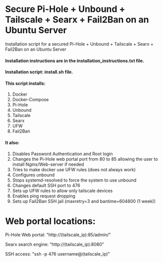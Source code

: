 # Secure Pi-Hole + Unbound + Tailscale + Searx + Fail2Ban on an Ubuntu Server
Installation script for a secured Pi-Hole + Unbound + Tailscale + Searx + Fail2Ban on an Ubuntu Server

#### Installation instructions are in the installation_instructions.txt file.
#### Installation script: install.sh file.

#### This script installs:
1. Docker
2. Docker-Compose
3. Pi-Hole
4. Unbound
5. Tailscale
6. Searx
7. UFW
8. Fail2Ban

#### It also:
1. Disables Password Authentication and Root login
2. Changes the Pi-Hole web portal port from 80 to 85 allowing the user to install Nginx/Web-server if needed
3. Tries to make docker use UFW rules (does not always work)
4. Configures unbound
5. Stops systemd-resolved to force the system to use unbound
6. Changes default SSH port to 476
7. Sets up UFW rules to allow only tailscale devices
8. Enables ping request dropping
9. Sets up Fail2Ban SSH jail (maxretry=3 and bantime=604800 (1 week))

# Web portal locations:

Pi-Hole Web portal: "http://(tailscale_ip):85/admin/"

Searx search engine: "http://(tailscale_ip):8080"

SSH access: "ssh -p 476 username@(tailscale_ip)"
